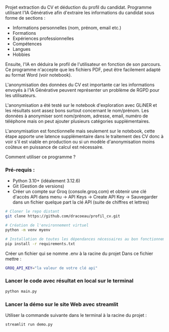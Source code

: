 Projet extraction du CV et déduction du profil du candidat.
Programme utilisant l'IA Générative afin d'extraire les informations du candidat sous forme de sections :
- Informations personnelles (nom, prénom, email etc.)
- Formations
- Expériences professionnelles
- Compétences
- Langues
- Hobbies

Ensuite, l'IA en déduira le profil de l'utilisateur en fonction de son parcours.
Ce programme n'accepte que les fichiers PDF, peut être facilement adapté au format Word (voir notebook).

L'anonymisation des données du CV est importante car les informations envoyés à l'IA Générative peuvent représenter un problème de RGPD pour les utilisateurs. 

L'anonymisation a été testé sur le notebook d'exploration avec GLiNER et les résultats sont assez bons surtout concernant le nom/prénom. Les données à anonymiser sont nom/prénom, adresse, email, numéro de téléphone mais on peut ajouter plusieurs catégories supplémentaires.

L'anonymisation est fonctionnelle mais seulement sur le notebook, cette étape apporte une latence supplémentaire dans le traitement des CV donc à voir s'il est viable en production ou si un modèle d'anonymisation moins coûteux en puissance de calcul est nécessaire.

Comment utiliser ce programme ?

###  Pré-requis :
 - Python 3.10+ (idéalement 3.12.6)
 - Git (Gestion de versions)
 - Créer un compte sur Groq (console.groq.com) et obtenir une clé d'accès API dans menu -> API Keys -> Create API Key -> Sauvegarder dans un fichier quelque part la clé API (suite de chiffres et lettres)

```bash
# Cloner le repo distant
git clone https://github.com/dracoeau/profil_cv.git

# Création de l'environnement virtuel
python -m venv myenv

# Installation de toutes les dépendances nécessaires au bon fonctionnement du projet
pip install -r requirements.txt
```

Créer un fichier qui se nomme .env à la racine du projet
Dans ce fichier mettre :

```bash
GROQ_API_KEY="la valeur de votre clé api"
```

### Lancer le code avec résultat en local sur le terminal

```bash
python main.py
```

### Lancer la démo sur le site Web avec streamlit

Utiliser la commande suivante dans le terminal à la racine du projet :
```bash
streamlit run demo.py
```
